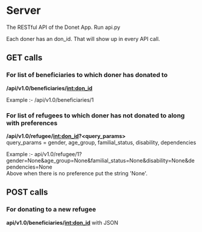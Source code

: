 # Server
The RESTful API of the Donet App. Run api.py

Each doner has an don_id. That will show up in every API call.  

## GET calls

### For list of beneficiaries to which doner has donated to
   
**/api/v1.0/beneficiaries/<int:don_id>**  

Example :- /api/v1.0/beneficiaries/1

### For list of refugees to which doner has not donated to along with preferences

**/api/v1.0/refugee/<int:don_id>?<query_params>**  
query_params = gender, age_group, familial_status, disability, dependencies  

Example :- api/v1.0/refugee/1?gender=None&age_group=None&familial_status=None&disability=None&dependencies=None  
Above when there is no preference put the string 'None'.

## POST calls

### For donating to a new refugee

**api/v1.0/beneficiaries/<int:don_id>** with JSON

